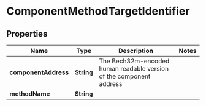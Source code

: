 

# ComponentMethodTargetIdentifier


## Properties

| Name | Type | Description | Notes |
|------------ | ------------- | ------------- | -------------|
|**componentAddress** | **String** | The Bech32m-encoded human readable version of the component address |  |
|**methodName** | **String** |  |  |




